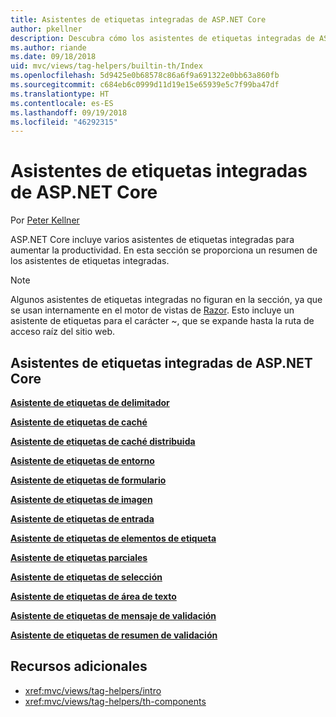 ```yaml
---
title: Asistentes de etiquetas integradas de ASP.NET Core
author: pkellner
description: Descubra cómo los asistentes de etiquetas integradas de ASP.NET Core le ayudan a mejorar su productividad.
ms.author: riande
ms.date: 09/18/2018
uid: mvc/views/tag-helpers/builtin-th/Index
ms.openlocfilehash: 5d9425e0b68578c86a6f9a691322e0bb63a860fb
ms.sourcegitcommit: c684eb6c0999d11d19e15e65939e5c7f99ba47df
ms.translationtype: HT
ms.contentlocale: es-ES
ms.lasthandoff: 09/19/2018
ms.locfileid: "46292315"
---
```

# <a name="aspnet-core-built-in-tag-helpers"></a>Asistentes de etiquetas integradas de ASP.NET Core

Por [Peter Kellner](http://peterkellner.net)

ASP.NET Core incluye varios asistentes de etiquetas integradas para aumentar la productividad. En esta sección se proporciona un resumen de los asistentes de etiquetas integradas.

> [!NOTE]
> Algunos asistentes de etiquetas integradas no figuran en la sección, ya que se usan internamente en el motor de vistas de [Razor](xref:mvc/views/razor). Esto incluye un asistente de etiquetas para el carácter ~, que se expande hasta la ruta de acceso raíz del sitio web.

## <a name="built-in-aspnet-core-tag-helpers"></a>Asistentes de etiquetas integradas de ASP.NET Core

**[Asistente de etiquetas de delimitador](xref:mvc/views/tag-helpers/builtin-th/anchor-tag-helper)**

**[Asistente de etiquetas de caché](xref:mvc/views/tag-helpers/builtin-th/cache-tag-helper)**

**[Asistente de etiquetas de caché distribuida](xref:mvc/views/tag-helpers/builtin-th/distributed-cache-tag-helper)**

**[Asistente de etiquetas de entorno](xref:mvc/views/tag-helpers/builtin-th/environment-tag-helper)**

[comment]: **[FormActionTagHelper](xref:mvc/views/tag-helpers/builtin-th/form-action-tag-helper)**

**[Asistente de etiquetas de formulario](xref:mvc/views/working-with-forms#the-form-tag-helper)**

**[Asistente de etiquetas de imagen](xref:mvc/views/tag-helpers/builtin-th/image-tag-helper)**

**[Asistente de etiquetas de entrada](xref:mvc/views/working-with-forms#the-input-tag-helper)**

**[Asistente de etiquetas de elementos de etiqueta](xref:mvc/views/working-with-forms#the-label-tag-helper)**

[comment]: **[LinkTagHelper](xref:mvc/views/tag-helpers/builtin-th/link-tag-helper)**

[comment]: **[OptionTagHelper](xref:mvc/views/tag-helpers/builtin-th/option-tag-helper)**

[comment]: **[ScriptTagHelper](xref:mvc/views/tag-helpers/builtin-th/script-tag-helper)**

**[Asistente de etiquetas parciales](xref:mvc/views/tag-helpers/builtin-th/partial-tag-helper)**

**[Asistente de etiquetas de selección](xref:mvc/views/working-with-forms#the-select-tag-helper)**

**[Asistente de etiquetas de área de texto](xref:mvc/views/working-with-forms#the-textarea-tag-helper)**

**[Asistente de etiquetas de mensaje de validación](xref:mvc/views/working-with-forms#the-validation-message-tag-helper)**

**[Asistente de etiquetas de resumen de validación](xref:mvc/views/working-with-forms#the-validation-summary-tag-helper)**

## <a name="additional-resources"></a>Recursos adicionales

* <xref:mvc/views/tag-helpers/intro>
* <xref:mvc/views/tag-helpers/th-components>
